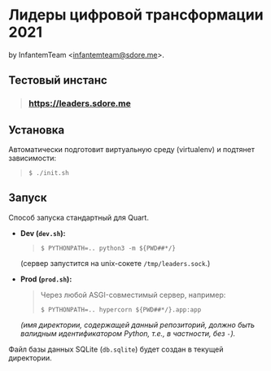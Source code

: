 # Лидеры цифровой трансформации 2021

by InfantemTeam \<infantemteam@sdore.me>.


## Тестовый инстанс
> ### https://leaders.sdore.me


## Установка
Автоматически подготовит виртуальную среду (virtualenv) и подтянет зависимости:
> ```shell-session
> $ ./init.sh
> ```


## Запуск
Способ запуска стандартный для Quart.
* **Dev (`dev.sh`):**
  > ```shell-session
  > $ PYTHONPATH=.. python3 -m ${PWD##*/}
  > ```
  (сервер запустится на unix-сокете `/tmp/leaders.sock`.)
* **Prod (`prod.sh`):**
  > Через любой ASGI-совместимый сервер, например:
  > ```shell-session
  > $ PYTHONPATH=.. hypercorn ${PWD##*/}.app:app
  > ```

  _(имя директории, содержащей данный репозиторий, должно быть валидным идентификатором Python, т.е., в частности, без `-`)._

Файл базы данных SQLite (`db.sqlite`) будет создан в текущей директории.

